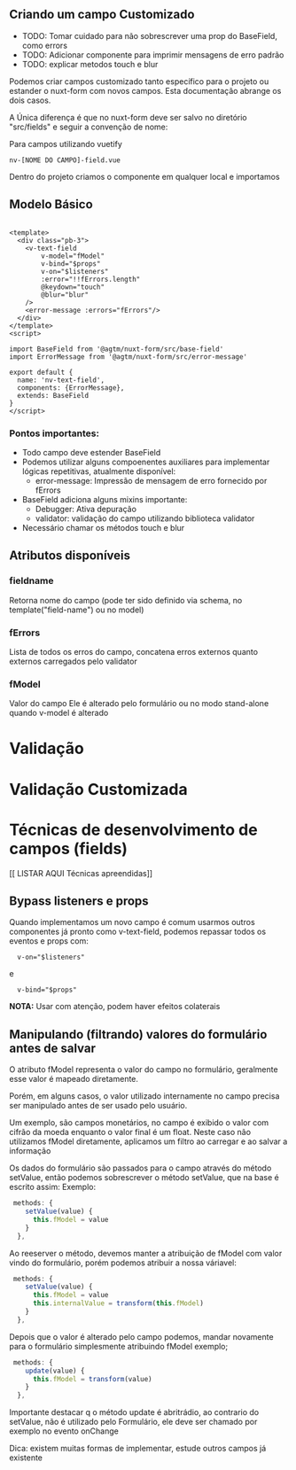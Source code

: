 ## Criando um campo Customizado

* TODO: Tomar cuidado para não sobrescrever uma prop do BaseField, como errors
* TODO: Adicionar componente <error-message :errors="fErrors"/> para imprimir mensagens de erro padrão
* TODO: explicar metodos touch e blur

Podemos criar campos customizado tanto específico para o projeto ou estander o nuxt-form com novos campos. Esta 
documentação abrange os dois casos.

A Única diferença é que no nuxt-form deve ser salvo no diretório "src/fields" e seguir a convenção de nome:

Para campos utilizando vuetify

    nv-[NOME DO CAMPO]-field.vue

Dentro do projeto criamos o componente em qualquer local e importamos 

## Modelo Básico

```vue

<template>
  <div class="pb-3">
    <v-text-field
        v-model="fModel"
        v-bind="$props"
        v-on="$listeners"
        :error="!!fErrors.length"
        @keydown="touch"
        @blur="blur"
    />
    <error-message :errors="fErrors"/>
  </div>
</template>
<script>

import BaseField from '@agtm/nuxt-form/src/base-field'
import ErrorMessage from '@agtm/nuxt-form/src/error-message'

export default {
  name: 'nv-text-field',
  components: {ErrorMessage},
  extends: BaseField  
}
</script>

```

### Pontos importantes:

* Todo campo deve estender BaseField
* Podemos utilizar alguns compoenentes auxiliares para implementar lógicas repetitivas, atualmente disponível:
    * error-message: Impressão de mensagem de erro fornecido por fErrors
* BaseField adiciona alguns mixins importante:
    * Debugger: Ativa depuração
    * validator: validação do campo utilizando biblioteca validator
* Necessário chamar os métodos touch e blur
    

## Atributos disponíveis

### fieldname
Retorna nome do campo (pode ter sido definido via schema, no template("field-name") ou no model)

### fErrors
Lista de todos os erros do campo, concatena erros externos quanto externos carregados pelo validator  

### fModel
Valor do campo
Ele é alterado pelo formulário ou no modo stand-alone quando v-model é alterado

# Validação

# Validação Customizada

# Técnicas de desenvolvimento de campos (fields)

[[ LISTAR AQUI Técnicas apreendidas]]


## Bypass listeners e props 

Quando implementamos um novo campo é comum usarmos outros componentes já pronto como v-text-field, podemos repassar
todos os eventos e props com:

```
  v-on="$listeners"
```
e
```
  v-bind="$props"
```

**NOTA:** Usar com atenção, podem haver efeitos colaterais

## Manipulando (filtrando) valores do formulário antes de salvar

O atributo fModel representa o valor do campo no formulário, geralmente esse valor é mapeado diretamente.

Porém, em alguns casos, o valor utilizado internamente no campo precisa ser manipulado antes de ser usado pelo usuário.

Um exemplo, são campos monetários, no campo é exibido o valor com cifrão da moeda enquanto o valor final é um float.
Neste caso não utilizamos fModel diretamente, aplicamos um filtro ao carregar e ao salvar a informação

Os dados do formulário são passados para o campo através do método setValue, então podemos sobrescrever o método setValue, que na base é escrito assim:
Exemplo:

```javascript
 methods: {
    setValue(value) {
      this.fModel = value
    } 
  },
```

Ao reeserver o método, devemos manter a atribuição de fModel com valor vindo do formulário, porém podemos atribuir a nossa váriavel:
```javascript
 methods: {
    setValue(value) {
      this.fModel = value
      this.internalValue = transform(this.fModel)
    } 
  },
```

Depois que o valor é alterado pelo campo podemos, mandar novamente para o formulário simplesmente atribuindo fModel
exemplo;

```javascript
 methods: {
    update(value) {
      this.fModel = transform(value)      
    } 
  },
```

Importante destacar q o método update é abritrádio, ao contrario do setValue, não é utilizado pelo Formulário, ele deve ser chamado por exemplo no evento onChange

Dica: existem muitas formas de implementar, estude outros campos já existente

